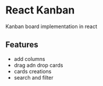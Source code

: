 # React Kanban

Kanban board implementation in react

## Features

- add columns
- drag adn drop cards
- cards creations
- search and filter
